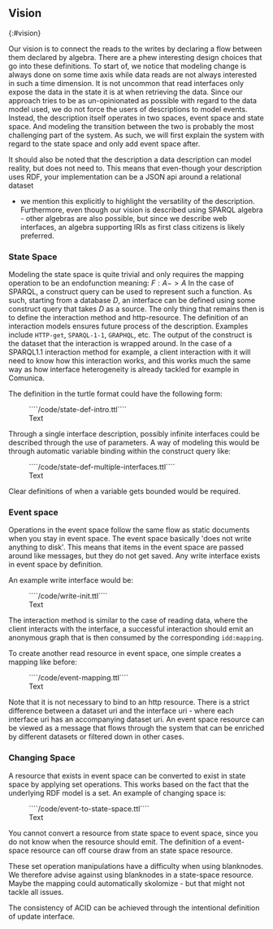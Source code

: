 ## Vision
{:#vision}

Our vision is to connect the reads to the writes by declaring a flow between them declared by algebra. 
There are a phew interesting design choices that go into these definitions.
To start of, we notice that modeling change is always done on some time axis while data reads are not always interested in such a time dimension.
It is not uncommon that read interfaces only expose the data in the state it is at when retrieving the data.
Since our approach tries to be as un-opinionated as possible with regard to the data model used,
we do not force the users of descriptions to model events.
Instead, the description itself operates in two spaces, event space and state space.
And modeling the transition between the two is probably the most challenging part of the system.
As such, we will first explain the system with regard to the state space and only add event space after.

It should also be noted that the description a data description can model reality, but does not need to.
This means that even-though your description uses RDF, your implementation can be a JSON api around a relational dataset
- we mention this explicitly to highlight the versatility of the description.
Furthermore, even though our vision is described using SPARQL algebra - other algebras are also possible,
but since we describe web interfaces, an algebra supporting IRIs as first class citizens is likely preferred. 

### State Space

Modeling the state space is quite trivial and only requires the mapping operation to be an endofunction meaning: $F: A -> A$
In the case of SPARQL, a construct query can be used to represent such a function.
As such, starting from a database $D$, an interface can be defined using some construct query that takes $D$ as a source.
The only thing that remains then is to define the interaction method and http-resource.
The definition of an interaction models ensures future process of the description.
Examples include `HTTP-get`, `SPARQL-1-1`, `GRAPHQL`, etc.
The output of the construct is the dataset that the interaction is wrapped around.
In the case of a SPARQL1.1 interaction method for example, a client interaction with it will need to know how this interaction works,
and this works much the same way as how interface heterogeneity is already tackled for example in Comunica.

The definition in the turtle format could have the following form:

<figure id="ruleDef" class="listing">
````/code/state-def-intro.ttl````
<figcaption markdown="block">
Text
</figcaption>
</figure>

Through a single interface description, possibly infinite interfaces could be described through the use of parameters.
A way of modeling this would be through automatic variable binding within the construct query like:

<figure id="ruleDef" class="listing">
````/code/state-def-multiple-interfaces.ttl````
<figcaption markdown="block">
Text
</figcaption>
</figure>

Clear definitions of when a variable gets bounded would be required.

### Event space

Operations in the event space follow the same flow as static documents when you stay in event space.
The event space basically 'does not write anything to disk'.
This means that items in the event space are passed around like messages, but they do not get saved.
Any write interface exists in event space by definition.

An example write interface would be:

<figure id="ruleDef" class="listing">
````/code/write-init.ttl````
<figcaption markdown="block">
Text
</figcaption>
</figure>

The interaction method is similar to the case of reading data,
where the client interacts with the interface,
a successful interaction should emit an anonymous graph that is then consumed by the corresponding `idd:mapping`.

To create another read resource in event space, one simple creates a mapping like before:

<figure id="ruleDef" class="listing">
````/code/event-mapping.ttl````
<figcaption markdown="block">
Text
</figcaption>
</figure>


Note that it is not necessary to bind to an http resource.
There is a strict difference between a dataset uri and the interface uri - where each interface uri has an accompanying dataset uri.
An event space resource can be viewed as a message that flows through the system that can be enriched by different datasets or filtered down in other cases.

### Changing Space

A resource that exists in event space can be converted to exist in state space by applying set operations.
This works based on the fact that the underlying RDF model is a set.
An example of changing space is:

<figure id="ruleDef" class="listing">
````/code/event-to-state-space.ttl````
<figcaption markdown="block">
Text
</figcaption>
</figure>

You cannot convert a resource from state space to event space, since you do not know when the resource should emit. 
The definition of a event-space resource can off course draw from an state space resource. 

These set operation manipulations have a difficulty when using blanknodes.
We therefore advise against using blanknodes in a state-space resource.
Maybe the mapping could automatically skolomize - but that might not tackle all issues. 

The consistency of ACID can be achieved through the intentional definition of update interface.